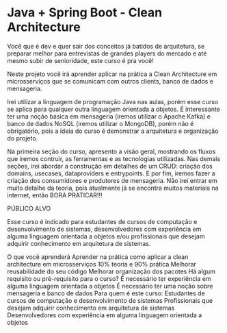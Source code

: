 # Java + Spring Boot - Clean Architecture


Você que é dev e quer sair dos conceitos já batidos de arquitetura, se preparar melhor para entrevistas de grandes players do mercado e até mesmo subir de senioridade, este curso é pra você!

Neste projeto você irá aprender aplicar na prática a Clean Architecture em microsserviços que se comunicam com outros clients, banco de dados e mensageria.

Irei utilizar a linguagem de programação Java nas aulas, porém esse curso se aplica para qualquer outra linguagem orientada a objetos. É interessante ter uma noção básica em mensageria (iremos utilizar o Apache Kafka) e banco de dados NoSQL (iremos utilizar o MongoDB), porém não é obrigatório, pois a ideia do curso é demonstrar a arquitetura e organização do projeto.

Na primeira seção do curso, apresento a visão geral, mostrando os fluxos que iremos contruir, as ferramentas e as tecnologias utilizadas. Nas demais seções, irei abordar a construção em detalhes de um CRUD: criação dos domains, usecases, dataproviders e entrypoints. E por fim, iremos fazer a criação dos consumidores e produtores de mensageria. Não irei entrar em muito detalhe da teoria, pois atualmente já se encontra muitos materiais na internet, então BORA PRATICAR!!!



PÚBLICO ALVO

Esse curso é indicado para estudantes de cursos de computação e desenvolvimento de sistemas, desenvolvedores com experiência em alguma linguagem orientada a objetos e/ou profissionais que desejam adquirir conhecimento em arquitetura de sistemas.

O que você aprenderá
Aprender na prática como aplicar a clean architecture em microsserviços
10% teoria e 90% prática
Melhorar reusabilidade do seu código
Melhorar organização dos pacotes
Há algum requisito ou pré-requisito para o curso?
É necessário ter experiência em alguma linguagem orientada a objetos
É necessário ter uma noção sobre mensageria e banco de dados
Para quem é este curso:
Estudantes de cursos de computação e desenvolvimento de sistemas
Profissionais que desejam adquirir conhecimento em arquitetura de sistemas
Desenvolvedores com experiência em alguma linguagem orientada a objetos

